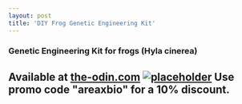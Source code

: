 ```yaml
---
layout: post
title: 'DIY Frog Genetic Engineering Kit'
---
```

### Genetic Engineering Kit for frogs (Hyla cinerea)
Available at [the-odin.com](http://www.the-odin.com/frog-genetic-engineering-kit-beta-test-version/)
[![placeholder](http://cdn3.bigcommerce.com/s-89v4ku3/products/261/images/588/30964807_10160057734905417_1386779266_o__14666.1526064349.1280.1280__51606.1526154773.1280.1280.jpg?c=2 "Frog Kit")](http://www.the-odin.com/frog-genetic-engineering-kit-beta-test-version/)
Use promo code "areaxbio" for a 10% discount.
-----
